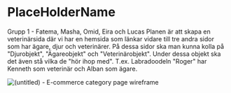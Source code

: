 # PlaceHolderName
Grupp 1 - Fatema, Masha, Omid, Eira och Lucas
Planen är att skapa en veterinärsida där vi har en hemsida som länkar vidare till tre andra sidor som har ägare, djur och veterinärer. På dessa sidor ska man kunna kolla på "Djurobjekt", "Ägareobjekt" och "Veterinärobjekt". Under dessa objekt ska det även stå vilka de "hör ihop med". T.ex. Labradoodeln "Roger" har Kenneth som veterinär och Alban som ägare. 




![(untitled) - E-commerce category page wireframe](https://user-images.githubusercontent.com/31371140/221822004-951fede7-0b73-4b76-afea-4acfcd4aa795.png)
